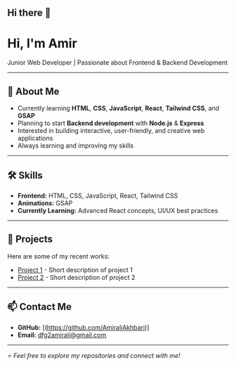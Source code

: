 ## Hi there 👋

# Hi, I'm Amir

Junior Web Developer | Passionate about Frontend & Backend Development

---

## 🚀 About Me
- Currently learning **HTML**, **CSS**, **JavaScript**, **React**, **Tailwind CSS**, and **GSAP**
- Planning to start **Backend development** with **Node.js** & **Express**
- Interested in building interactive, user-friendly, and creative web applications
- Always learning and improving my skills

---

## 🛠 Skills
- **Frontend:** HTML, CSS, JavaScript, React, Tailwind CSS  
- **Animations:** GSAP  
- **Currently Learning:** Advanced React concepts, UI/UX best practices  

---

## 📂 Projects
Here are some of my recent works:
- [Project 1](#) - Short description of project 1
- [Project 2](#) - Short description of project 2

---

## 📫 Contact Me
- **GitHub:** [(https://github.com/AmiraliAkhbari)]
- **Email:** dfg2amirali@gmail.com

---

⭐️ *Feel free to explore my repositories and connect with me!*
